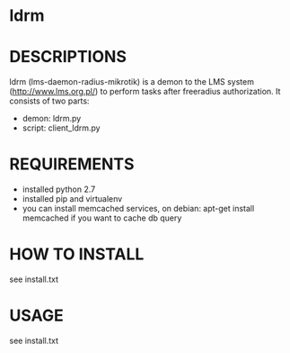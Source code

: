 # ldrm

# DESCRIPTIONS
ldrm (lms-daemon-radius-mikrotik) is a demon to the LMS system (http://www.lms.org.pl/) to perform tasks after freeradius authorization. It consists of two parts:
- demon: ldrm.py
- script: client_ldrm.py 

# REQUIREMENTS
- installed python 2.7
- installed pip and virtualenv
- you can install memcached services, on debian: apt-get install memcached if you want to cache db query

# HOW TO INSTALL
see install.txt

# USAGE
see install.txt

